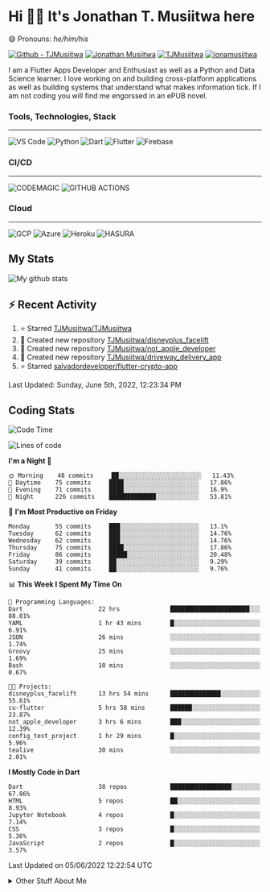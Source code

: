 # Hi 👋🏾 It's Jonathan T. Musiitwa here 

😄 Pronouns: *he/him/his*

[![Github - TJMusiitwa](https://img.shields.io/badge/TJMusiitwa-2ea44f?logo=github)](https://github.com/TJMusiitwa)  [![Jonathan Musiitwa](https://img.shields.io/badge/Jonathan_Musiitwa-blue?logo=linkedin&logoColor=lightblue)](https://www.linkedin.com/in/jonathan-musiitwa-a1107610a/)  [![TJMusiitwa](https://img.shields.io/badge/TJMusiitwa-lightblue?logo=twitter&logoColor=white)](https://twitter.com/TJMusiitwa)
[![jonamusiitwa](https://img.shields.io/badge/jonamusiitwa-white?logo=microsoft-outlook&logoColor=blue)](mailto:jonamusiitwa@outlook.com)




I am a Flutter Apps Developer and Enthusiast as well as a Python and Data Science learner. I love working on and building cross-platform applications as well as building systems that understand what makes information tick. If I am not coding you will find me engorssed in an ePUB novel.

### Tools, Technologies, Stack
<hr>

![VS Code](https://img.shields.io/badge/VS_Code-blue?style=for-the-badge&logo=visual-studio-code) ![Python](https://img.shields.io/badge/Python-lightgrey?style=for-the-badge&logo=python)  ![Dart](https://img.shields.io/badge/Dart-informational?style=for-the-badge&logo=dart) ![Flutter](https://img.shields.io/badge/Flutter-informational?style=for-the-badge&logo=flutter)  ![Firebase](https://img.shields.io/badge/Firebase-yellow?style=for-the-badge&logo=firebase&)
### CI/CD
<hr>

![CODEMAGIC](https://img.shields.io/badge/CODEMAGIC-orange?style=for-the-badge&logo=codemagic&logoColor=white) ![GITHUB ACTIONS](https://img.shields.io/badge/GITHUB_ACTIONS-black?style=for-the-badge&logo=github-actions&logoColor=white)

### Cloud
<hr>

![GCP](https://img.shields.io/badge/Google_Cloud-lightgrey?style=for-the-badge&logo=google-cloud) ![Azure](https://img.shields.io/badge/Microsoft_Azure-lightblue?style=for-the-badge&logo=microsoft-azure) ![Heroku](https://img.shields.io/badge/Heroku-purple?style=for-the-badge&logo=heroku) ![HASURA](https://img.shields.io/badge/HASURA-lightblue?style=for-the-badge&logo=hasura&logoColor=white)

## My Stats

![My github stats](https://github-readme-stats.vercel.app/api?username=TJMusiitwa&show_icons=true&count_private=true&theme=algolia)

## ⚡ Recent Activity
<!--RECENT_ACTIVITY:start-->
1. ⭐ Starred [TJMusiitwa/TJMusiitwa](https://github.com/TJMusiitwa/TJMusiitwa)
2. 📔 Created new repository [TJMusiitwa/disneyplus_facelift](https://github.com/TJMusiitwa/disneyplus_facelift)
3. 📔 Created new repository [TJMusiitwa/not_apple_developer](https://github.com/TJMusiitwa/not_apple_developer)
4. 📔 Created new repository [TJMusiitwa/driveway_delivery_app](https://github.com/TJMusiitwa/driveway_delivery_app)
5. ⭐ Starred [salvadordeveloper/flutter-crypto-app](https://github.com/salvadordeveloper/flutter-crypto-app)
<!--RECENT_ACTIVITY:end-->

<!--RECENT_ACTIVITY:last_update-->
Last Updated: Sunday, June 5th, 2022, 12:23:34 PM
<!--RECENT_ACTIVITY:last_update_end-->

## Coding Stats
<!--START_SECTION:waka-->
![Code Time](http://img.shields.io/badge/Code%20Time-0%20secs-blue)

![Lines of code](https://img.shields.io/badge/From%20Hello%20World%20I%27ve%20Written-5%20Million%20lines%20of%20code-blue)

**I'm a Night 🦉** 

```text
🌞 Morning    48 commits     ██░░░░░░░░░░░░░░░░░░░░░░░   11.43% 
🌆 Daytime    75 commits     ████░░░░░░░░░░░░░░░░░░░░░   17.86% 
🌃 Evening    71 commits     ████░░░░░░░░░░░░░░░░░░░░░   16.9% 
🌙 Night      226 commits    █████████████░░░░░░░░░░░░   53.81%

```
📅 **I'm Most Productive on Friday** 

```text
Monday       55 commits     ███░░░░░░░░░░░░░░░░░░░░░░   13.1% 
Tuesday      62 commits     ███░░░░░░░░░░░░░░░░░░░░░░   14.76% 
Wednesday    62 commits     ███░░░░░░░░░░░░░░░░░░░░░░   14.76% 
Thursday     75 commits     ████░░░░░░░░░░░░░░░░░░░░░   17.86% 
Friday       86 commits     █████░░░░░░░░░░░░░░░░░░░░   20.48% 
Saturday     39 commits     ██░░░░░░░░░░░░░░░░░░░░░░░   9.29% 
Sunday       41 commits     ██░░░░░░░░░░░░░░░░░░░░░░░   9.76%

```


📊 **This Week I Spent My Time On** 

```text
💬 Programming Languages: 
Dart                     22 hrs              ██████████████████████░░░   88.01% 
YAML                     1 hr 43 mins        █░░░░░░░░░░░░░░░░░░░░░░░░   6.91% 
JSON                     26 mins             ░░░░░░░░░░░░░░░░░░░░░░░░░   1.74% 
Groovy                   25 mins             ░░░░░░░░░░░░░░░░░░░░░░░░░   1.69% 
Bash                     10 mins             ░░░░░░░░░░░░░░░░░░░░░░░░░   0.67%

🐱‍💻 Projects: 
disneyplus_facelift      13 hrs 54 mins      ██████████████░░░░░░░░░░░   55.61% 
cu-flutter               5 hrs 58 mins       ██████░░░░░░░░░░░░░░░░░░░   23.87% 
not_apple_developer      3 hrs 6 mins        ███░░░░░░░░░░░░░░░░░░░░░░   12.39% 
config_test_project      1 hr 29 mins        █░░░░░░░░░░░░░░░░░░░░░░░░   5.96% 
tealive                  30 mins             ░░░░░░░░░░░░░░░░░░░░░░░░░   2.01%

```

**I Mostly Code in Dart** 

```text
Dart                     38 repos            █████████████████░░░░░░░░   67.86% 
HTML                     5 repos             ██░░░░░░░░░░░░░░░░░░░░░░░   8.93% 
Jupyter Notebook         4 repos             █░░░░░░░░░░░░░░░░░░░░░░░░   7.14% 
CSS                      3 repos             █░░░░░░░░░░░░░░░░░░░░░░░░   5.36% 
JavaScript               2 repos             █░░░░░░░░░░░░░░░░░░░░░░░░   3.57%

```



 Last Updated on 05/06/2022 12:22:54 UTC
<!--END_SECTION:waka-->

<details>
  <summary>Other Stuff About Me</summary>
  
- Preference for e-books over physical books.
  
 - While Coding, Listening Music and developing useful code. ⭐️
  
  - Reading Novels, Action and Adventure, Autobiography & Biography, Comics, Detective and Mystery, Fantasy, Romance, Sci-Fi...pretty much if you know my novel genres, you already know all my movie and tv genres as well. 😉
  
  - I have a surprising affinity for musical artisits whose names start with the letter '**J**'.
  - A big Formula 1 🏎 fan...a great need for speed. Go Team **MercedesAMG**
 </details>
